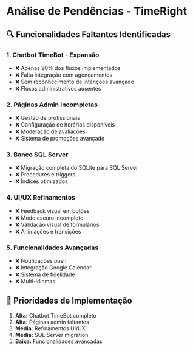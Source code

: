 # Análise de Pendências - TimeRight

## 🔍 Funcionalidades Faltantes Identificadas

### 1. **Chatbot TimeBot - Expansão**
- ❌ Apenas 20% dos fluxos implementados
- ❌ Falta integração com agendamentos
- ❌ Sem reconhecimento de intenções avançado
- ❌ Fluxos administrativos ausentes

### 2. **Páginas Admin Incompletas**
- ❌ Gestão de profissionais
- ❌ Configuração de horários disponíveis
- ❌ Moderação de avaliações
- ❌ Sistema de promoções avançado

### 3. **Banco SQL Server**
- ❌ Migração completa do SQLite para SQL Server
- ❌ Procedures e triggers
- ❌ Índices otimizados

### 4. **UI/UX Refinamentos**
- ❌ Feedback visual em botões
- ❌ Modo escuro incompleto
- ❌ Validação visual de formulários
- ❌ Animações e transições

### 5. **Funcionalidades Avançadas**
- ❌ Notificações push
- ❌ Integração Google Calendar
- ❌ Sistema de fidelidade
- ❌ Multi-idiomas

## 🎯 Prioridades de Implementação

1. **Alta:** Chatbot TimeBot completo
2. **Alta:** Páginas admin faltantes
3. **Média:** Refinamentos UI/UX
4. **Média:** SQL Server migration
5. **Baixa:** Funcionalidades avançadas